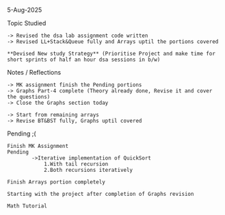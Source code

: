 5-Aug-2025


Topic Studied

    -> Revised the dsa lab assignment code written
    -> Revised LL+Stack&Queue fully and Arrays uptil the portions covered
    
    **Devised New study Strategy** (Prioritise Project and make time for short sprints of half an hour dsa sessions in b/w)

Notes / Reflections

    -> MK assignment finish the Pending portions
    -> Graphs Part-4 complete (Theory already done, Revise it and cover the questions)
    -> Close the Graphs section today
    
    -> Start from remaining arrays
    -> Revise BT&BST fully, Graphs uptil covered

Pending ;(

    Finish MK Assignment
    Pending
            ->Iterative implementation of QuickSort
                1.With tail recursion
                2.Both recursions iteratively

    Finish Arrays portion completely

    Starting with the project after completion of Graphs revision

    Math Tutorial